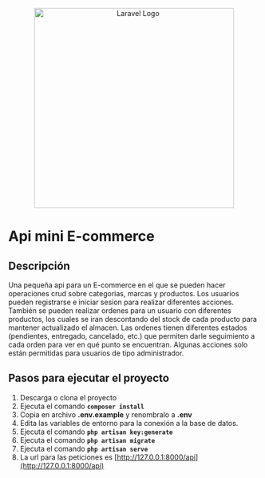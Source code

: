<p align="center"><a href="https://laravel.com" target="_blank"><img src="https://raw.githubusercontent.com/laravel/art/master/logo-lockup/5%20SVG/2%20CMYK/1%20Full%20Color/laravel-logolockup-cmyk-red.svg" width="400" alt="Laravel Logo"></a></p>

# Api mini E-commerce

## Descripción

Una pequeña api para un E-commerce en el que se pueden hacer operaciones crud sobre categorias, marcas y productos. Los usuarios pueden registrarse e iniciar sesion para realizar diferentes acciones. También se pueden realizar ordenes para un usuario con diferentes productos, los cuales se iran descontando del stock de cada producto para mantener actualizado el almacen. Las ordenes tienen diferentes estados (pendientes, entregado, cancelado, etc.) que permiten darle seguimiento a cada orden para ver en qué punto se encuentran. Algunas acciones solo están permitidas para usuarios de tipo administrador.

## Pasos para ejecutar el proyecto
1. Descarga o clona el proyecto
2. Ejecuta el comando **`composer install`**
4. Copia en archivo **.env.example** y renombralo a **.env**
5. Edita las variables de entorno para la conexión a la base de datos.
6. Ejecuta el comando **`php artisan key:generate`**
7. Ejecuta el comando **`php artisan migrate`**
8. Ejecuta el comando **`php artisan serve`**
10. La url  para las peticiones es [http://127.0.0.1:8000/api](http://127.0.0.1:8000/api)
